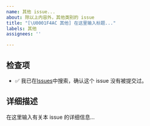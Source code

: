 ```yaml
---
name: 其他 issue...
about: 除以上内容外，其他类别的 issue
title: "[\U0001F4AC 其他] 在这里输入标题..."
labels: 其他
assignees: ''

---
```


## 检查项

- ✅ 我已在[Issues](https://github.com/azaz-az/holiday-predictor/issues)中搜索，确认这个 issue 没有被提交过。

## 详细描述

在这里输入有关本 issue 的详细信息...

